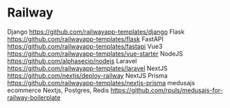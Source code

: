 # Railway
Django https://github.com/railwayapp-templates/django
Flask  https://github.com/railwayapp-templates/flask
FastAPI  https://github.com/railwayapp-templates/fastapi
Vue3  https://github.com/railwayapp-templates/vue-starter
NodeJS  https://github.com/alphasecio/nodejs
Laravel  https://github.com/railwayapp-templates/laravel
NextJS  https://github.com/nextjs/deploy-railway
NextJS Prisma  https://github.com/railwayapp-templates/nextjs-prisma
medusajs ecommerce Nextjs, Postgres, Redis  https://github.com/rpuls/medusajs-for-railway-boilerplate
